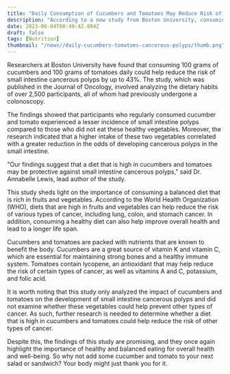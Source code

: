 ```yaml
---
title: "Daily Consumption of Cucumbers and Tomatoes May Reduce Risk of Small Intestine Cancerous Polyps"
description: "According to a new study from Boston University, consuming a daily combination of cucumbers and tomatoes could reduce the risk of small intestine cancerous polyps by up to 43%."
date: 2023-06-04T00:49:42.894Z
draft: false
tags: [Nutrition]
thumbnail: "/news//daily-cucumbers-tomatoes-cancerous-polyps/thumb.png"
---
```


Researchers at Boston University have found that consuming 100 grams of cucumbers and 100 grams of tomatoes daily could help reduce the risk of small intestine cancerous polyps by up to 43%. The study, which was published in the Journal of Oncology, involved analyzing the dietary habits of over 2,500 participants, all of whom had previously undergone a colonoscopy.

The findings showed that participants who regularly consumed cucumber and tomato experienced a lesser incidence of small intestine polyps compared to those who did not eat these healthy vegetables. Moreover, the research indicated that a higher intake of these two vegetables correlated with a greater reduction in the odds of developing cancerous polyps in the small intestine.

"Our findings suggest that a diet that is high in cucumbers and tomatoes may be protective against small intestine cancerous polyps," said Dr. Annabelle Lewis, lead author of the study.

This study sheds light on the importance of consuming a balanced diet that is rich in fruits and vegetables. According to the World Health Organization (WHO), diets that are high in fruits and vegetables can help reduce the risk of various types of cancer, including lung, colon, and stomach cancer. In addition, consuming a healthy diet can also help improve overall health and lead to a longer life span.

Cucumbers and tomatoes are packed with nutrients that are known to benefit the body. Cucumbers are a great source of vitamin K and vitamin C, which are essential for maintaining strong bones and a healthy immune system. Tomatoes contain lycopene, an antioxidant that may help reduce the risk of certain types of cancer, as well as vitamins A and C, potassium, and folic acid.

It is worth noting that this study only analyzed the impact of cucumbers and tomatoes on the development of small intestine cancerous polyps and did not examine whether these vegetables could help prevent other types of cancer. As such, further research is needed to determine whether a diet that is high in cucumbers and tomatoes could help reduce the risk of other types of cancer.

Despite this, the findings of this study are promising, and they once again highlight the importance of healthy and balanced eating for overall health and well-being. So why not add some cucumber and tomato to your next salad or sandwich? Your body might just thank you for it.
